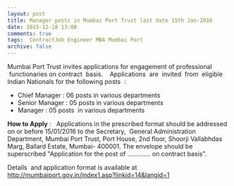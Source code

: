 ```yaml
---
layout: post
title: Manager posts in Mumbai Port Trust last date 15th Jan-2016   
date: 2015-12-18 13:00
comments: true
tags:  ContractJob Engineer MBA Mumbai Port 
archive: false
---
```

Mumbai Port Trust invites applications for engagement of professional
 functionaries on contract  basis.    Applications  are  invited  from  eligible  Indian Nationals for the following posts  :

- Chief Manager : 06 posts in various departments 
- Senior Manager : 05 posts in various departments 
- Manager : 05 posts  in various departments 

**How to Apply** :   Applications in the prescribed format should be addressed on or before 15/01/2016 to the Secretary,  General Administration Department, Mumbai Port Trust, Port House, 2nd floor, Shoorji Vallabhdas Marg, Ballard Estate, Mumbai- 400001. The envelope should be superscribed "Application for the post of ............. on contract basis”.

Details  and application format is available at <http://mumbaiport.gov.in/index1.asp?linkid=14&langid=1>



